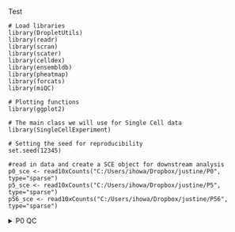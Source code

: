 Test

```
# Load libraries
library(DropletUtils)
library(readr)
library(scran)
library(scater)
library(celldex)
library(ensembldb)
library(pheatmap)
library(forcats)
library(miQC)

# Plotting functions
library(ggplot2) 

# The main class we will use for Single Cell data
library(SingleCellExperiment) 

# Setting the seed for reproducibility
set.seed(12345)
```

```
#read in data and create a SCE object for downstream analysis
p0_sce <- read10xCounts("C:/Users/ihowa/Dropbox/justine/P0", type="sparse")
p5_sce <- read10xCounts("C:/Users/ihowa/Dropbox/justine/P5", type="sparse")
p56_sce <- read10xCounts("C:/Users/ihowa/Dropbox/justine/P56", type="sparse")
```

<details><summary> P0 QC </summary>
  
```
# create a table of statistics using emptyDropsCellRanger
droplet_df <- DropletUtils::emptyDropsCellRanger(counts(p0_sce))

# view rows where FDR is not `NA`
droplet_df[!is.na(droplet_df$FDR), ]

# filter droplets using `which` to prevent NA trouble
cells_to_retain <- which(droplet_df$FDR < 0.01)
filtered_sce <- p0_sce[, cells_to_retain]

filtered_sce

# read in a table of mitochondrial genes and extract ids
mito_genes <- readr::read_tsv("hs_mitochondrial_genes.tsv") |>
     # filter to only the genes that are found in our dataset
     dplyr::filter(symbol %in% rownames(filtered_sce)) |>
     # create a vector from the gene_id column
     dplyr::pull(symbol)

filtered_sce <- scuttle::addPerCellQC(filtered_sce,
                                      subsets = list(mito = mito_genes))
head(colData(filtered_sce))

# use miQC::plotMetrics()
miQC::plotMetrics(filtered_sce) + theme_bw()

# fit the miQC model
miqc_model <- miQC::mixtureModel(filtered_sce) 

# plot the miQC model
miQC::plotModel(filtered_sce, miqc_model) + 
  theme_bw()
  
# look at miQC filtering
miQC::plotFiltering(filtered_sce, miqc_model, 
                    posterior_cutoff = 0.75) + 
  theme_bw()

# perform miQC filtering
qcfiltered_sce <- miQC::filterCells(filtered_sce, 
                                    model = miqc_model)
                  
# filter cells by unique gene count (`detected`)
qcfiltered_sce <- qcfiltered_sce[, which(qcfiltered_sce$detected >= 200)]                  
```
  
![mitochondrial](https://user-images.githubusercontent.com/56315895/221388029-14fc8b01-ed9a-4cc9-8f41-f8db53bb4b35.jpeg)
![compromised](https://user-images.githubusercontent.com/56315895/221388032-fd3a81f7-92c7-4d94-9987-34564051b2f3.jpeg)
![kept](https://user-images.githubusercontent.com/56315895/221388035-7084d5c7-f1b8-413e-97df-c2f6898c653f.jpeg)
  
</details>  
